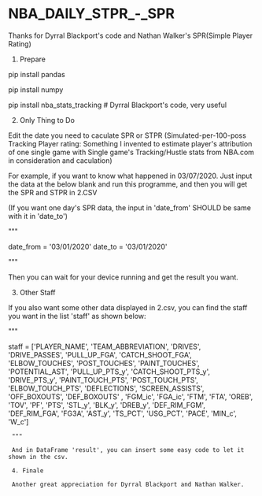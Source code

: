 # NBA_DAILY_STPR_-_SPR
Thanks for Dyrral Blackport's code and Nathan Walker's SPR(Simple Player Rating)

1. Prepare

pip install pandas

pip install numpy

pip install nba_stats_tracking   # Dyrral Blackport's code, very useful


2. Only Thing to Do

Edit the date you need to caculate SPR or STPR (Simulated-per-100-poss Tracking Player rating: Something I invented to estimate player's attribution of one single game with Single game's Tracking/Hustle stats from NBA.com in consideration and caculation)

For example, if you want to know what happened in 03/07/2020. Just input the data at the below blank and run this programme, and then you will get the SPR and STPR in 2.CSV

(If you want one day's SPR data, the input in 'date_from' SHOULD be same with it in 'date_to')

"""

date_from = '03/01/2020'
date_to = '03/01/2020'


"""

Then you can wait for your device running and get the result you want.

3. Other Staff

If you also want some other data displayed in 2.csv, you can find the staff you want in the list 'staff' as shown below:

"""

staff = ['PLAYER_NAME',
     'TEAM_ABBREVIATION',
     'DRIVES',
     'DRIVE_PASSES',
     'PULL_UP_FGA',
     'CATCH_SHOOT_FGA',
     'ELBOW_TOUCHES',
     'POST_TOUCHES',
     'PAINT_TOUCHES',
     'POTENTIAL_AST',
     'PULL_UP_PTS_y',
     'CATCH_SHOOT_PTS_y',
     'DRIVE_PTS_y',
     'PAINT_TOUCH_PTS',
     'POST_TOUCH_PTS',
     'ELBOW_TOUCH_PTS',
     'DEFLECTIONS',
     'SCREEN_ASSISTS',
     'OFF_BOXOUTS',
     'DEF_BOXOUTS' ,
     'FGM_ic',
     'FGA_ic',
     'FTM',
     'FTA',
     'OREB',
     'TOV',
     'PF',
     'PTS',
     'STL_y',
     'BLK_y',
     'DREB_y',
     'DEF_RIM_FGM',
     'DEF_RIM_FGA',
     'FG3A',
     'AST_y',
     'TS_PCT',
     'USG_PCT',
     'PACE',
     'MIN_c',
     'W_c']
     
     """
     
     And in DataFrame 'result', you can insert some easy code to let it shown in the csv.
     
     4. Finale
     
     Another great appreciation for Dyrral Blackport and Nathan Walker.
     
